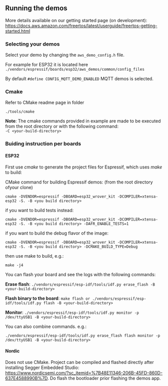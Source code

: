 ## Running the demos
More details available on our getting started page (on development): https://docs.aws.amazon.com/freertos/latest/userguide/freertos-getting-started.html

### Selecting your demos
Select your demo by changing the ```aws_demo_config.h``` file. 

For example for ESP32 it is located here ```./vendors/espressif/boards/esp32/aws_demos/common/config_files```  

By default ```#define CONFIG_MQTT_DEMO_ENABLED``` MQTT demos is selected. 

### Cmake
Refer to CMake readme page in folder

```./tools/cmake```

**Note**: The cmake commands provided in example are made to be executed from the root directory or with the following command:  
```-C <your-build-directory>``` 

### Buiding instruction per boards
#### ESP32 

First use _cmake_ to generate the project files for Espressif, which uses _make_ to build: 

CMake command for building Espressif demos:
(from the root directory ofyour clone)

```cmake -DVENDOR=espressif -DBOARD=esp32_wrover_kit -DCOMPILER=xtensa-esp32 -S. -B <you build directory>```

if you want to build tests instead:

```cmake -DVENDOR=espressif -DBOARD=esp32_wrover_kit -DCOMPILER=xtensa-esp32 -S. -B <you build directory> -DAFR_ENABLE_TESTS=1```

if you want to build the debug flavor of the image:

 ```cmake -DVENDOR=espressif -DBOARD=esp32_wrover_kit -DCOMPILER=xtensa-esp32 -S. -B <you build directory> -DCMAKE_BUILD_TYPE=Debug```

 
then use make to build, e.g.: 

```make -j4```

You can flash your board and see the logs with the following commands:

**Erase flash**: ```./vendors/espressif/esp-idf/tools/idf.py erase_flash -B <your-build-directory> ```

**Flash binary to the board**: ```make flash or ./vendors/espressif/esp-idf/tools/idf.py flash -B <your-build-directory> ```

**Monitor**: ```./vendors/espressif/esp-idf/tools/idf.py monitor -p /dev/ttyUSB1 -B <your-build-directory> ```

You can also combine commands. e.g.:  

```./vendors/espressif/esp-idf/tools/idf.py erase_flash flash monitor -p /dev/ttyUSB1 -B <your-build-directory> ```
 
 #### Nordic
 Does not use CMake. Project can be compiled and flashed directly after installing Segger Embedded Studio:  
 https://www.nordicsemi.com/?sc_itemid=%7B48E11346-206B-45FD-860D-637E4588990B%7D.
 Do flash the bootloader prior flashing the demos app.


